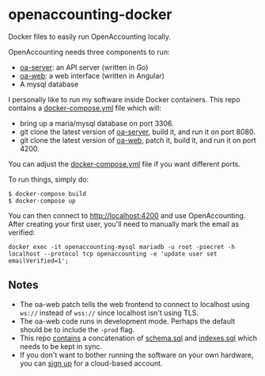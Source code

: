 # openaccounting-docker
Docker files to easily run OpenAccounting locally.

OpenAccounting needs three components to run:
- [oa-server](https://github.com/openaccounting/oa-server): an API server (written in Go)
- [oa-web](https://github.com/openaccounting/oa-web): a web interface (written in Angular)
- A mysql database

I personally like to run my software inside Docker containers. This repo contains a [docker-compose.yml](https://github.com/alokmenghrajani/openaccounting-docker/blob/main/docker-compose.yml) file
which will:
- bring up a maria/mysql database on port 3306.
- git clone the latest version of [oa-server](https://github.com/openaccounting/oa-server), build it, and run it on port 8080.
- git clone the latest version of [oa-web](https://github.com/openaccounting/oa-web), patch it, build it, and run it on port 4200.

You can adjust the [docker-compose.yml](https://github.com/alokmenghrajani/openaccounting-docker/blob/main/docker-compose.yml) file if you want different ports.

To run things, simply do:
```
$ docker-compose build
$ docker-compose up
```

You can then connect to [http://localhost:4200](http://localhost:4200) and use OpenAccounting. After creating your first user, you'll need to manually mark the email as verified:
```
docker exec -it openaccounting-mysql mariadb -u root -psecret -h localhost --protocol tcp openaccounting -e 'update user set emailVerified=1';
```

## Notes
- The oa-web patch tells the web frontend to connect to localhost using `ws://` instead of `wss://` since localhost isn't using TLS.
- The oa-web code runs in development mode. Perhaps the default should be to include the `-prod` flag.
- This repo [contains](https://github.com/alokmenghrajani/openaccounting-docker/blob/main/init.sql) a concatenation of [schema.sql](https://github.com/openaccounting/oa-server/blob/master/schema.sql) and [indexes.sql](https://github.com/openaccounting/oa-server/blob/master/indexes.sql) which needs to be kept in sync.
- If you don't want to bother running the software on your own hardware, you can [sign up](https://openaccounting.io/) for a cloud-based account.
